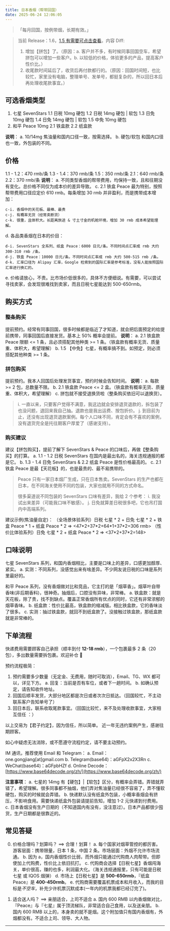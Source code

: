 ```yaml
---
title: 日本香烟（帮带回国）
date: 2025-06-24 12:06:05
---
```


> 「每月回国，按例带烟，长期有效。」

> 当前 Release：1.6，[1.5 有需要可点击查看](https://www.yigegongjiang.com/cigarette/v1-5)。内容 Diff:
>
> 1. 增加【拼包】了。（原因：a. 客户并不多，有时候同事回国空车，希望拼包可以增加一些客户。b. 以较低的价格，体验更多的产品，提高客户性价比。）
> 2. 收尾款时间延后了，收货后再付款都行的。（原因：回国时间短，也比较忙，家里没有电脑，整理单号、发单号，都挺复杂的，所以回日本后再处理收尾款事宜。）

## 可选香烟类型

1. 七星 SevenStars
   1.1 日税 10mg 硬包
   1.2 日税 14mg 硬包 | 软包
   1.3 日免 10mg 硬包
   1.4 日免 14mg 硬包 | 软包
   1.5 中免 10mg 硬包
2. 和平 Peace 10mg
   2.1 铁盒款
   2.2 纸盒款

**说明**：
a. 10/14mg 焦油量和国内口径一致，按需选择。
b. 硬包/软包 和国内口径也一致，外包装的不同。

## 价格

1.1 - 1.2：470 rmb/条
1.3 - 1.4：370 rmb/条
1.5：350 rmb/条
2.1：640 rmb/条
2.2：370 rmb/条
**说明**：
a. 不同类型香烟的帮带费用，均保持一致，且和往期没有变化。总价格不同仅为成本价的差异导致。
c. 2.1 铁盒 Peace 最为特别，按照帮带费用口径应定价 610 rmb。每条增加 30 rmb 并非盈利，而是携带成本增加：

    c-i. 香烟中的天花板、最棒、最贵
    c-j. 有概率无货（经常卖断货）
    c-k. 很重，且体积大。长距离旅途 & 寸土寸金的机舱环境，增加 30 rmb 成本希望能理解。

d. 各品类香烟在日本的价目：

    d-i. SevenStars 全系列、纸盒 Peace：6000 日元/条。不同时间点汇率成 rmb 大约 300-310 rmb /条。
    d-j. 铁盒 Peace：10000 日元/条。不同时间点汇率成 rmb 大约 500-515 rmb /条。
    d-k. 汇率口径为 Alipay 汇率，Google 检索到的国际汇率是参考标准，没有人能按照国际汇率进行换汇的。

e. 价格请放心，不贵。比市场价低很多的，具体不方便细说。有需要，可以尝试寻找卖家，会发现很难找到卖家，而且日税七星能达到 500-650rmb。

## 购买方式

### 整条购买

提前预约。经常有同事回国，很多时候都是临近了才知道，就会把后面预定的给提前携带，同事回国后直接发货。基本上 50% 概率会提前。
**说明**：
a. 2.1 铁盒款 Peace 限额 <= 1 条，且必须搭配其他种类 >= 1 条。（铁盒款有概率无货、质量重、体积大，希望理解）
b. 1.5 【中免】七星，有概率搞不到。如预定，则必须搭配其他种类 >= 1 条。

### 拼包购买

提前预约。我本人回国后处理发货事宜，预约时候会告知时间。
**说明**：
a. 每款 >= 2 包，总数量不限。
b. 2.1 铁盒款 Peace <= 2 盒。（铁盒款有概率无货、质量重、体积大，希望理解）
c. 拼包就不接受退换货啦（整条购买依旧可以退换货）。

> i. 一直以来，只要客户觉得不满意，我这边就会安排退货退款的，拆包装了也没问题，退回来我自己抽。退款也是我出运费、按包折价。
> j. 到目前为止，还没有出现退货退款案例。每个人口味不同，肯定会有不喜欢的案例，没有退货完全是托往期客户厚爱了（感谢支持）。

### 购买建议

建议【拼包购买】，提前了解下 SevenStars & Peace 的口味后，再做【整条购买】的打算。
a. 1.1 - 1.2 日税 SevenStars 在国内是最出名的，海关违规通报的都是它。
b. 1.3 - 1.4 日免 SevenStars & 2.2 纸盒 Peace 是性价格最高的。
c. 2.1 铁盒 Peace 是最【天花板】的，也是最贵的、最不易携带的。

> Peace 只有一家日本烟厂生成，只在日本售卖。SevenStars 的生产也都在日本，在不同海关使用不同的包装，大家也就用不同的方式命名。
>
> 很多渠道说不同包装的 SevenStars 口味有差异，我给 2 个参考：
> i. 我没试出来差异（可能我口味不敏感）。
> j. 日免就算差日税很多吧，它也吊打国内中高端系列。

建议示例(焦油量自定)：
（全场景体验系列）日税 七星 \* 2 + 日免 七星 \* 2 + 铁盒 Peace \* 1 + 纸盒 Peace \* 2 => <47\*2+37\*2+64\*1+37\*2=306 rmb>
（性价比体验系列）日免 七星 \* 2 + 纸盒 Peace \* 2 => <37\*2+37\*2=148>

## 口味说明

七星 SevenStars 系列，和国内香烟相比，主要是口味上的差异，口感更加醇厚、紧实。
a. 实测：不同系列，没感觉出来有啥差异。不少网友说日税的口味是系列里最好的。

和平 Peace 系列，没有香烟做对比和竞品，它主打的是「烟草香」。烟草叶自带香味(非后期香料)，很神奇。抽烟后，口腔没有异味，非常棒。
a. 铁盒款：就是天花板，除了贵，找不到缺点。覆盖正常香烟所有优点的同时，它还有非常浓郁的烟草香味。
b. 纸盒款：性价比最高，铁盒款的缩减版。相比铁盒款，它的香味淡了很多。
c. 实测：抽过铁盒款，就回不到纸盒款了。没接触过铁盒款，那纸盒款就是非常棒的。

## 下单流程

快递费用需要顾客自己承担（顺丰到付 **12-18 rmb**），一个包裹最多 2 条（20 包），多出数量需要拆包裹。欢迎补仓 🌹

预约流程极简：

1. 预约需要多少数量（无定金、无费用，随时可取消），Email、TG、WX 都可以，详见下方。
   a. 回复：当前是否有车位，或者下一趟时间。
   b. 如确认预定，请告知收件地址。
2. 回国后顺丰发货，大部分地区都是次日或者次次日抵达。（回国较忙，不主动联系客户告知单号了）
3. 回日本后，联系收取尾款事宜。（回国比较忙，来不及处理收款事宜，大家相互信任 ：）

以上交易为【君子约定】，因为信任，所以简单。
近一年无违约案例产生，感谢往期顾客。

如心中疑虑无法消除，或不愿遵守流程约定，请不要主动预约。

IM 通讯，推荐使用 Email 和 Telegram：
a. Email：one.gongjiang[at]gmail.com
b. Telegram(base64)：aGFpX2x2X3Rn
c. WeChat(base64)：aGFpbHZf
d. Online Decode： [https://www.base64decode.org/zh/](https://www.base64decode.org/zh/)

**注意事项**：
a. 七星的 14mg 有【硬包】|【软包】区分，有概率会弄错。弄错就弄错了，希望理解。很多同事都不抽烟，他们弄对焦油量已经很不容易了，弄不懂软硬包，购买的时候就会弄错。
b. 快递默认没有纸盒外包装，小概率香烟会有挤压，不影响食用。需要快递纸盒外包装请提前告知，增加 1-2 元快递到付费用。
c. 日本香烟没有生产日期的（不知道国内有没有，没注意过）。日本产品都很少囤货，生产日期都是很靠近的。

## 常见答疑

0. 价格合理吗？划算吗？ ==> 合理！划算！
   a. 每个国家对烟草管控的都厉害。游客层面：携带限量，日本 1 条，中国 2 条。市场层面：外烟不允许市场流通。
   b. 因为 a，国内香烟性价比弱，而外烟只能通过代购商人肉帮带。但即使加上代购费，性价比上依旧抗打。
   c. 代购商会选择【日税七星】香烟闯海关，单价很高，赚的也多，利润最大化。（海关违规通报里，只有可能是日税七星 或 IQOS 烟弹）
   d. 市场上【日税七星】是 **500-650rmb**，『纸盒 Peace』是 **400-450rmb**。
   e. 代购商需要覆盖机票成本和月收入，而我的目标是*不空车*，补充少许机票沉默成本(一年内的机票我都已经订完了)。

1. 适合送人吗？ ==> 亲朋适合，上司不适合
   a. 国内 600 RMB 以内香烟做对比，『Peace』与『七星』属于顶流梯队，非常适合自己食用，以及送亲朋。
   b. 国内 600 RMB 以上的，本身卖的就不是烟。这个附加值只有国内香烟有，外烟都没有。不适合上司、领导、大人物。

---
